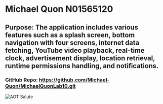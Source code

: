 # Michael Quon N01565120
## Purpose: The application includes various features such as a splash screen, bottom navigation with four screens, internet data fetching, YouTube video playback, real-time clock, advertisement display, location retrieval, runtime permissions handling, and notifications.
### GitHub Repo: https://github.com/Michael-Quon/MichaelQuonLab10.git
![AOT Salute](https://i.pinimg.com/originals/bc/16/9e/bc169e7fe6857e876b3eef8994a38847.jpg)